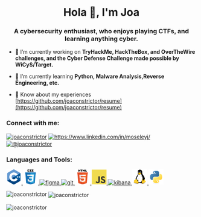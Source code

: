 <h1 align="center">Hola 👋, I'm Joa</h1>
<h3 align="center">A cybersecurity enthusiast, who enjoys playing CTFs, and learning anything cyber.</h3>

- 🔭 I’m currently working on **TryHackMe, HackTheBox, and OverTheWire challenges, and the Cyber Defense Challenge made possible by WiCyS/Target.**

- 🌱 I’m currently learning **Python, Malware Analysis,Reverse Engineering, etc.**

- 📄 Know about my experiences [https://github.com/joaconstrictor/resume](https://github.com/joaconstrictor/resume)

<h3 align="left">Connect with me:</h3>
<p align="left">
<a href="https://twitter.com/joaconstrictor" target="blank"><img align="center" src="https://raw.githubusercontent.com/rahuldkjain/github-profile-readme-generator/master/src/images/icons/Social/twitter.svg" alt="joaconstrictor" height="30" width="40" /></a>
<a href="https://linkedin.com/in/https://www.linkedin.com/in/moseleyj/" target="blank"><img align="center" src="https://raw.githubusercontent.com/rahuldkjain/github-profile-readme-generator/master/src/images/icons/Social/linked-in-alt.svg" alt="https://www.linkedin.com/in/moseleyj/" height="30" width="40" /></a>
<a href="https://medium.com/@joaconstrictor" target="blank"><img align="center" src="https://raw.githubusercontent.com/rahuldkjain/github-profile-readme-generator/master/src/images/icons/Social/medium.svg" alt="@joaconstrictor" height="30" width="40" /></a>
</p>

<h3 align="left">Languages and Tools:</h3>
<p align="left"> <a href="https://www.w3schools.com/cpp/" target="_blank" rel="noreferrer"> <img src="https://raw.githubusercontent.com/devicons/devicon/master/icons/cplusplus/cplusplus-original.svg" alt="cplusplus" width="40" height="40"/> </a> <a href="https://www.w3schools.com/css/" target="_blank" rel="noreferrer"> <img src="https://raw.githubusercontent.com/devicons/devicon/master/icons/css3/css3-original-wordmark.svg" alt="css3" width="40" height="40"/> </a> <a href="https://www.figma.com/" target="_blank" rel="noreferrer"> <img src="https://www.vectorlogo.zone/logos/figma/figma-icon.svg" alt="figma" width="40" height="40"/> </a> <a href="https://git-scm.com/" target="_blank" rel="noreferrer"> <img src="https://www.vectorlogo.zone/logos/git-scm/git-scm-icon.svg" alt="git" width="40" height="40"/> </a> <a href="https://www.w3.org/html/" target="_blank" rel="noreferrer"> <img src="https://raw.githubusercontent.com/devicons/devicon/master/icons/html5/html5-original-wordmark.svg" alt="html5" width="40" height="40"/> </a> <a href="https://developer.mozilla.org/en-US/docs/Web/JavaScript" target="_blank" rel="noreferrer"> <img src="https://raw.githubusercontent.com/devicons/devicon/master/icons/javascript/javascript-original.svg" alt="javascript" width="40" height="40"/> </a> <a href="https://www.elastic.co/kibana" target="_blank" rel="noreferrer"> <img src="https://www.vectorlogo.zone/logos/elasticco_kibana/elasticco_kibana-icon.svg" alt="kibana" width="40" height="40"/> </a> <a href="https://www.linux.org/" target="_blank" rel="noreferrer"> <img src="https://raw.githubusercontent.com/devicons/devicon/master/icons/linux/linux-original.svg" alt="linux" width="40" height="40"/> </a> <a href="https://www.python.org" target="_blank" rel="noreferrer"> <img src="https://raw.githubusercontent.com/devicons/devicon/master/icons/python/python-original.svg" alt="python" width="40" height="40"/> </a> </p>

<p><img align="left" src="https://github-readme-stats.vercel.app/api/top-langs?username=joaconstrictor&show_icons=true&locale=en&layout=compact" alt="joaconstrictor" /></p>

<p>&nbsp;<img align="center" src="https://github-readme-stats.vercel.app/api?username=joaconstrictor&show_icons=true&locale=en" alt="joaconstrictor" /></p>

<p><img align="center" src="https://github-readme-streak-stats.herokuapp.com/?user=joaconstrictor&" alt="joaconstrictor" /></p>



